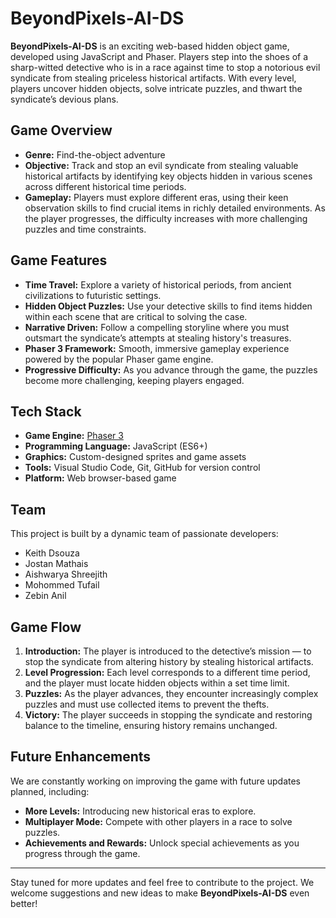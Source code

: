 # BeyondPixels-AI-DS

**BeyondPixels-AI-DS** is an exciting web-based hidden object game, developed using JavaScript and Phaser. Players step into the shoes of a sharp-witted detective who is in a race against time to stop a notorious evil syndicate from stealing priceless historical artifacts. With every level, players uncover hidden objects, solve intricate puzzles, and thwart the syndicate’s devious plans.

## Game Overview

- **Genre:** Find-the-object adventure
- **Objective:** Track and stop an evil syndicate from stealing valuable historical artifacts by identifying key objects hidden in various scenes across different historical time periods.
- **Gameplay:** Players must explore different eras, using their keen observation skills to find crucial items in richly detailed environments. As the player progresses, the difficulty increases with more challenging puzzles and time constraints.

## Game Features

- **Time Travel:** Explore a variety of historical periods, from ancient civilizations to futuristic settings.
- **Hidden Object Puzzles:** Use your detective skills to find items hidden within each scene that are critical to solving the case.
- **Narrative Driven:** Follow a compelling storyline where you must outsmart the syndicate’s attempts at stealing history's treasures.
- **Phaser 3 Framework:** Smooth, immersive gameplay experience powered by the popular Phaser game engine.
- **Progressive Difficulty:** As you advance through the game, the puzzles become more challenging, keeping players engaged.

## Tech Stack

- **Game Engine:** [Phaser 3](https://phaser.io/)
- **Programming Language:** JavaScript (ES6+)
- **Graphics:** Custom-designed sprites and game assets
- **Tools:** Visual Studio Code, Git, GitHub for version control
- **Platform:** Web browser-based game

## Team

This project is built by a dynamic team of passionate developers:

- Keith Dsouza
- Jostan Mathais
- Aishwarya Shreejith
- Mohommed Tufail
- Zebin Anil

## Game Flow

1. **Introduction:** The player is introduced to the detective’s mission — to stop the syndicate from altering history by stealing historical artifacts.
2. **Level Progression:** Each level corresponds to a different time period, and the player must locate hidden objects within a set time limit.
3. **Puzzles:** As the player advances, they encounter increasingly complex puzzles and must use collected items to prevent the thefts.
4. **Victory:** The player succeeds in stopping the syndicate and restoring balance to the timeline, ensuring history remains unchanged.

## Future Enhancements

We are constantly working on improving the game with future updates planned, including:
- **More Levels:** Introducing new historical eras to explore.
- **Multiplayer Mode:** Compete with other players in a race to solve puzzles.
- **Achievements and Rewards:** Unlock special achievements as you progress through the game.

---

Stay tuned for more updates and feel free to contribute to the project. We welcome suggestions and new ideas to make **BeyondPixels-AI-DS** even better!

